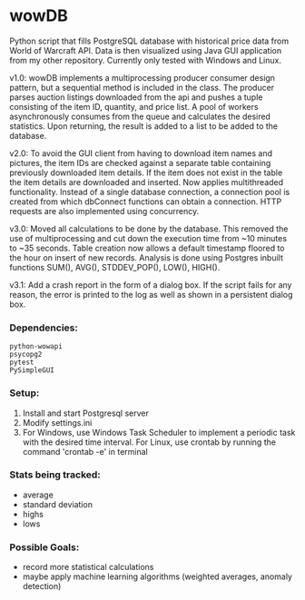 # wowDB

Python script that fills PostgreSQL database with historical price data from World of Warcraft API. Data is then visualized using Java GUI application from my other repository. Currently only tested with Windows and Linux.

v1.0:
wowDB implements a multiprocessing producer consumer design pattern, but a sequential method is included in the class.
The producer parses auction listings downloaded from the api and pushes a tuple consisting of the item ID, quantity, and price list. A pool of workers asynchronously consumes from the queue and calculates the desired statistics. Upon returning, the result is added to a list to be added to the database.

v2.0:
To avoid the GUI client from having to download item names and pictures, the item IDs are checked against a separate table containing previously downloaded item details. If the item does not exist in the table the item details are downloaded and inserted.
Now applies multithreaded functionality. Instead of a single database connection, a connection pool is created from which dbConnect functions can obtain a connection. HTTP requests are also implemented using concurrency.

v3.0:
Moved all calculations to be done by the database. This removed the use of multiprocessing and cut down the execution time from ~10 minutes to ~35 seconds. Table creation now allows a default timestamp floored to the hour on insert of new records. Analysis is done using Postgres inbuilt functions SUM(), AVG(), STDDEV_POP(), LOW(), HIGH().

v3.1:
Add a crash report in the form of a dialog box. If the script fails for any reason, the error is printed to the log as well as shown in a persistent dialog box.

### Dependencies:
```
python-wowapi
psycopg2
pytest
PySimpleGUI
```

### Setup:
1. Install and start Postgresql server
2. Modify settings.ini
3. For Windows, use Windows Task Scheduler to implement a periodic task with the desired time interval.
   For Linux, use crontab by running the command 'crontab -e' in terminal

### Stats being tracked:
- average
- standard deviation
- highs
- lows

### Possible Goals:
- record more statistical calculations
- maybe apply machine learning algorithms (weighted averages, anomaly detection)
